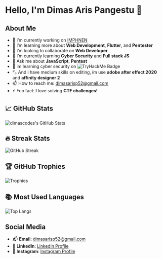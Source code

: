 # Hello, I'm Dimas Aris Pangestu 👋

## About Me
- 🔭 I’m currently working on [IMPHNEN](https://www.facebook.com/groups/1032515944638255)
- 🌱 I’m learning more about **Web Development**, **Flutter**, and **Pentester**
- 👯 I’m looking to collaborate on **Web Developer**
- 🤔 I’m currently learning **Cyber Security** and **Full stack JS**
- 💬 Ask me about **JavaScript**, **Pentest**
- 🔐 im learning cyber security on ![TryHackMe Badge](https://img.shields.io/badge/TryHackMe-semangka-green?logo=tryhackme&style=for-the-badge)
- ㌥ And i have medium skills on editing, im use **adobe after effect 2020** and **affinity designer 2**
- 📫 How to reach me: [dimasarisp52@gmail.com](mailto:dimasarisp52@gmail.com)
- ⚡ Fun fact: I love solving **CTF challenges**!

## 📈 GitHub Stats
![dimascodes's GitHub Stats](https://github-readme-stats.vercel.app/api?username=dimascodes&show_icons=true&hide_title=true&hide=prs&count_private=true)

## 🔥 Streak Stats
![GitHub Streak](https://github-readme-streak-stats.herokuapp.com/?user=dimascodes)

## 🏆 GitHub Trophies
![Trophies](https://github-profile-trophy.vercel.app/?username=dimascodes&theme=radical)

## 📚 Most Used Languages
![Top Langs](https://github-readme-stats.vercel.app/api/top-langs/?username=dimascodes&layout=compact)

## Social Media
- 📬 **Email**: [dimasarisp52@gmail.com](mailto:dimasarisp52@gmail.com)
- 💼 **LinkedIn**: [LinkedIn Profile](https://www.linkedin.com/in/dimas-aris-pangestu-372bb929a/)
- 📸 **Instagram**: [Instagram Profile](https://www.instagram.com/dimaas.i)

